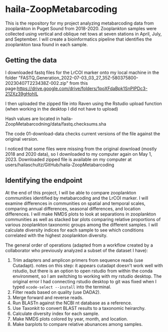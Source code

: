 # haila-ZoopMetabarcoding

This is the repository for my project analyzing metabarcoding data from zooplankton in Puget Sound from 2018-2020. Zooplankton samples were collected using vertical and oblique net tows at seven stations in April, July, and September. I will create a bioinformatics pipeline that identifies the zooplankton taxa found in each sample.

## Getting the data

I downloaded fastq files for the LrCOI marker onto my local machine in the folder "FASTQ_Generation_2022-07-03_03_27_35Z-580375800-20230407T223438Z-002.zip" from this page:https://drive.google.com/drive/folders/1poXFdaBpk1SnPIPDc3-212Xz39gHohIL

I then uploaded the zipped file into Raven using the Rstudio upload function (when working in the desktop I did not have to upload)

Hash values are located in haila-ZoopMetabarcodning/data/fastq.checksums.sha

The code 01-download-data checks current versions of the file against the original version.

I noticed that some files were missing from the original download (mostly 2018 and 2020 data), so I downloaded to my computer again on May 1, 2023. Downloaded zipped file is available on my computer at users/hailaschultz/GitHub/haila-ZoopMetabarcoding


## Identifying the endpoint

At the end of this project, I will be able to compare zooplankton communities identified by metabarcoding and the LrCOI marker. I will examine differences in communities on spatial and temporal scales, comparing annual differences, seasonal differences, and location differences. I will make NMDS plots to look at separations in zooplankton communities as well as stacked bar plots comparing relative proportions of various zooplankton taxonomic groups among the different samples. I will calculate diversity indices for each sample to see which conditions correlated with the highest zooplankton diversity.

The general order of operations (adapted from a workflow created by a collaborator who previously analyzed a subset of the dataset I have):

1. Trim adapters and amplicon primers from sequence reads (use Cutadapt).
notes on this step: it appears cutadapt doesn't work well with rstudio, but there is an option to open rstudio from within the conda environment, so I am switching to working with my rstudio desktop. The original error I had connecting rstudio desktop to git was fixed when I typed `xcode-select --install` into the terminal.
2. Filter reads based on quality (use DADA2).
3. Merge forward and reverse reads.
4. Run BLASTn against the NCBI nt database as a reference.
5. Use Taxonkit to convert BLAST results to a taxonomic heirarchy.
6. Calculate diversity index for each sample.
7. Make NMDS plots colored by year, month, and location.
8. Make barplots to compare relative abunances among samples.